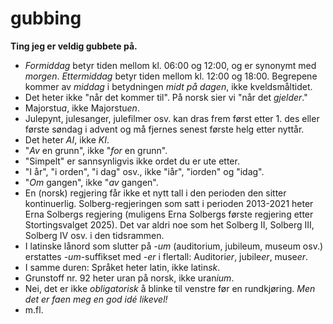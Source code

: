 # gubbing
**Ting jeg er veldig gubbete på.**
- *Formiddag* betyr tiden mellom kl. 06:00 og 12:00, og er synonymt med *morgen*. *Ettermiddag* betyr tiden mellom kl. 12:00 og 18:00. Begrepene kommer av *middag* i betydningen *midt på dagen*, ikke kveldsmåltidet.
- Det heter ikke "når det kommer til". På norsk sier vi "når det *gjelder*."
- Majorstu*a*, ikke Majorstu*en*. 
- Julepynt, julesanger, julefilmer osv. kan dras frem først etter 1. des eller første søndag i advent og må fjernes senest første helg etter nyttår.
- Det heter *AI*, ikke *KI*.
- "_Av_ en grunn", ikke "_for_ en grunn".
- "Simpelt" er sannsynligvis ikke ordet du er ute etter.
- "I år", "i orden", "i dag" osv., ikke "iår", "iorden" og "idag".
- "_Om_ gangen", ikke "_av_ gangen".
- En (norsk) regjering får ikke et nytt tall i den perioden den sitter kontinuerlig. Solberg-regjeringen som satt i perioden 2013-2021 heter Erna Solbergs regjering (muligens Erna Solbergs første regjering etter Stortingsvalget 2025). Det var aldri noe som het Solberg II, Solberg III, Solberg IV osv. i den tidsrammen.
- I latinske lånord som slutter på *-um* (auditorium, jubileum, museum osv.) erstattes _-um_-suffikset med _-er_ i flertall: Auditori*er*, jubile*er*, muse*er*.
- I samme duren: Språket heter latin, ikke latin*sk*.
- Grunstoff nr. 92 heter uran på norsk, ikke uran*ium*.
- Nei, det er ikke _obligatorisk_ å blinke til venstre før en rundkjøring. _Men det er faen meg en god idé likevel!_
- m.fl.
